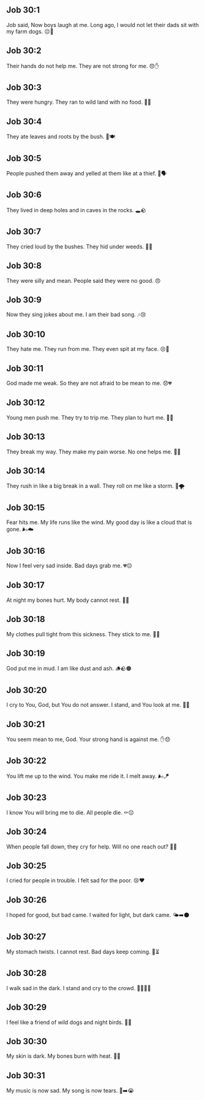 ## Job 30:1
Job said, Now boys laugh at me. Long ago, I would not let their dads sit with my farm dogs. 😔🐶
## Job 30:2
Their hands do not help me. They are not strong for me. 😞✋
## Job 30:3
They were hungry. They ran to wild land with no food. 🍂🥺
## Job 30:4
They ate leaves and roots by the bush. 🌿🍽️
## Job 30:5
People pushed them away and yelled at them like at a thief. 🚫🗣️
## Job 30:6
They lived in deep holes and in caves in the rocks. 🕳️🪨
## Job 30:7
They cried loud by the bushes. They hid under weeds. 🌾😟
## Job 30:8
They were silly and mean. People said they were no good. 😠
## Job 30:9
Now they sing jokes about me. I am their bad song. 🎶😢
## Job 30:10
They hate me. They run from me. They even spit at my face. 😣🤮
## Job 30:11
God made me weak. So they are not afraid to be mean to me. 😞💔
## Job 30:12
Young men push me. They try to trip me. They plan to hurt me. 👟🤕
## Job 30:13
They break my way. They make my pain worse. No one helps me. 🛑😢
## Job 30:14
They rush in like a big break in a wall. They roll on me like a storm. 🌊🌪️
## Job 30:15
Fear hits me. My life runs like the wind. My good day is like a cloud that is gone. 🌬️☁️
## Job 30:16
Now I feel very sad inside. Bad days grab me. 💔😔
## Job 30:17
At night my bones hurt. My body cannot rest. 🌙🛌
## Job 30:18
My clothes pull tight from this sickness. They stick to me. 👕🤒
## Job 30:19
God put me in mud. I am like dust and ash. 🪵🪨🟤
## Job 30:20
I cry to You, God, but You do not answer. I stand, and You look at me. 🙏😢
## Job 30:21
You seem mean to me, God. Your strong hand is against me. ✋😞
## Job 30:22
You lift me up to the wind. You make me ride it. I melt away. 🌬️🪁
## Job 30:23
I know You will bring me to die. All people die. ⚰️😔
## Job 30:24
When people fall down, they cry for help. Will no one reach out? 🤲😟
## Job 30:25
I cried for people in trouble. I felt sad for the poor. 😢❤️
## Job 30:26
I hoped for good, but bad came. I waited for light, but dark came. 🌤️➡️🌑
## Job 30:27
My stomach twists. I cannot rest. Bad days keep coming. 🤢⏳
## Job 30:28
I walk sad in the dark. I stand and cry to the crowd. 🚶‍♂️🌑😭
## Job 30:29
I feel like a friend of wild dogs and night birds. 🐺🦉
## Job 30:30
My skin is dark. My bones burn with heat. 🖤🔥
## Job 30:31
My music is now sad. My song is now tears. 🎵➡️😭
